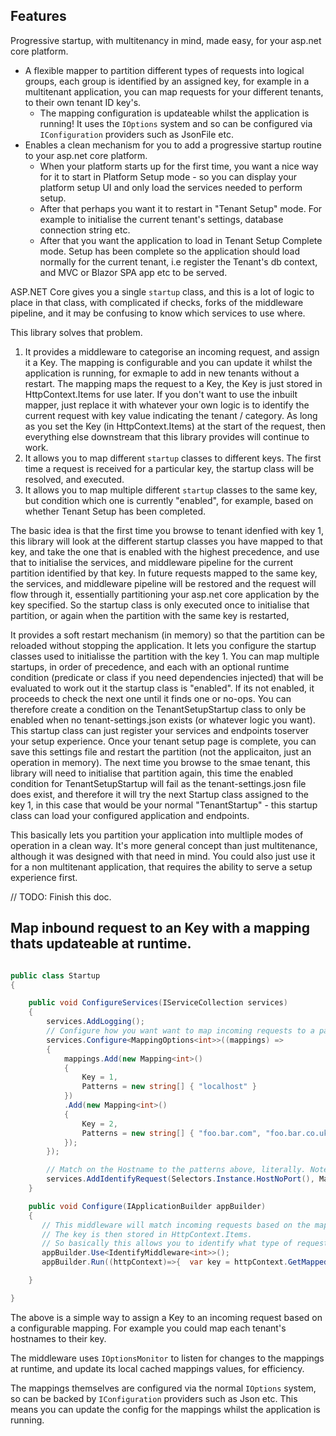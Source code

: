 ## Features

Progressive startup, with multitenancy in mind, made easy, for your asp.net core platform.

- A flexible mapper to partition different types of requests into logical groups, each group is identified by an assigned key, for example in a multitenant application, you can map requests for your different tenants, to their own tenant ID key's.
    - The mapping configuration is updateable whilst the application is running! It uses the `IOptions` system and so can be configured via `IConfiguration` providers such as JsonFile etc.
- Enables a clean mechanism for you to add a progressive startup routine to your asp.net core platform.
    - When your platform starts up for the first time, you want a nice way for it to start in Platform Setup mode - so you can display your platform setup UI and only load the services needed to perform setup.
    - After that perhaps you want it to restart in "Tenant Setup" mode. For example to initialise the current tenant's settings, database connection string etc.
    - After that you want the application to load in Tenant Setup Complete mode. Setup has been complete so the application should load normally for the current tenant, i.e register the Tenant's db context, and MVC or Blazor SPA app etc to be served.

ASP.NET Core gives you a single `startup` class, and this is a lot of logic to place in that class, with complicated if checks, forks of the middleware pipeline, and it may be confusing to know which services to use where.

This library solves that problem.

1. It provides a middleware to categorise an incoming request, and assign it a Key. The mapping is configurable and you can update it whilst the application is running, for exmaple to add in new tenants without a restart. The mapping maps the request to a Key, the Key is just stored in HttpContext.Items for use later. If you don't want to use the inbuilt mapper, just replace it with whatever your own logic is to identify the current request with key value indicating the tenant / category. As long as you set the Key (in HttpContext.Items) at the start of the request, then everything else downstream that this library provides will continue to work.
2. It allows you to map different `startup` classes to different keys. The first time a request is received for a particular key, the startup class will be resolved, and executed.
3. It allows you to map multiple different `startup` classes to the same key, but condition which one is currently "enabled", for example, based on whether Tenant Setup has been completed.

The basic idea is that the first time you browse to tenant idenfied with key 1, this library will look at the different startup classes you have mapped to that key, and take the one that is enabled with the highest precedence, and use that to initialise the services, and middleware pipeline for the current partition identified by that key. In future requests mapped to the same key, the services, and middleware pipeline will be restored and the request will flow through it, essentially partitioning your asp.net core application by the key specified. So the startup class is only executed once to initialise that partition, or again when the partition with the same key is restarted,

It provides a soft restart mechanism (in memory) so that the partition can be reloaded without stopping the application. 
It lets you configure the startup classes used to initialisse the partition with the key 1. You can map multiple startups, in order of precedence, and each with an optional runtime condition (predicate or class if you need dependencies injected) that will be evaluated to work out it the startup class is "enabled". If its not enabled, it proceeds to check the next one until it finds one or no-ops. You can therefore create a condition on the TenantSetupStartup class to only be enabled when no tenant-settings.json exists (or whatever logic you want). This startup class can just register your services and endpoints toserver your setup experience. Once your tenant setup page is complete, you can save this settings file and restart the partition (not the applicaiton, just an operation in memory). The next time you browse to the smae tenant, this library will need to initialise that partition again, this time the enabled condition for TenantSetupStartup will fail as the tenant-settings.josn file does exist, and therefore it will try the next Startup class assigned to the key 1, in this case that would be your normal "TenantStartup" - this startup class can load your configured application and endpoints.

This basically lets you partition your application into multliple modes of operation in a clean way. It's more general concept than just multitenance, although it was designed with that need in mind. You could also just use it for a non multitenant application, that requires the ability to serve a setup experience first.

// TODO: Finish this doc.

## Map inbound request to an Key with a mapping thats updateable at runtime.

```csharp

public class Startup
{

    public void ConfigureServices(IServiceCollection services)
    {        
        services.AddLogging();
        // Configure how you want want to map incoming requests to a particular keys.
        services.Configure<MappingOptions<int>>((mappings) =>
        {
            mappings.Add(new Mapping<int>()
            {
                Key = 1,
                Patterns = new string[] { "localhost" }
            })
            .Add(new Mapping<int>()
            {
                Key = 2,
                Patterns = new string[] { "foo.bar.com", "foo.bar.co.uk" }
            });
        });       

        // Match on the Hostname to the patterns above, literally. Note glob patterns are also available.
        services.AddIdentifyRequest(Selectors.Instance.HostNoPort(), Matchers.Instance.Literal());
	}

    public void Configure(IApplicationBuilder appBuilder)
    {
       // This middleware will match incoming requests based on the mapping patterns set above to the Key.
       // The key is then stored in HttpContext.Items. 
       // So basically this allows you to identify what type of request you are dealing with - i.e perhaps its for a particular tenant etc.
       appBuilder.Use<IdentifyMiddleware<int>>();
       appBuilder.Run((httpContext)=>{  var key = httpContext.GetMappedKey<int>(); // will be 1 for localhost.  })

	}

}
```

The above is a simple way to assign a Key to an incoming request based on a configurable mapping.
For example you could map each tenant's hostnames to their key.

The middleware uses `IOptionsMonitor` to listen for changes to the mappings at runtime,
and update its local cached mappings values, for efficiency.

The mappings themselves are configured via the normal `IOptions` system, so can be backed by `IConfiguration` providers such as Json etc.
This means you can update the config for the mappings whilst the application is running.
